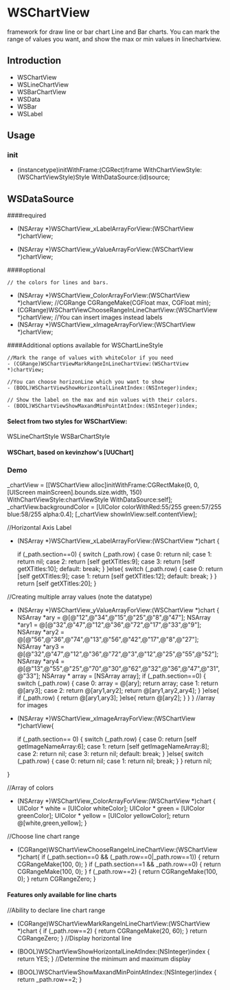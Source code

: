 # WSChartView
framework for draw line or bar chart
Line and Bar charts. You can mark the range of values you want, and show the max or min values in linechartview.

## Introduction
  
 * WSChartView
 * WSLineChartView
 * WSBarChartView
 * WSData
 * WSBar
 * WSLabel
 
## Usage

### init

  - (instancetype)initWithFrame:(CGRect)frame WithChartViewStyle:(WSChartViewStyle)Style WithDataSource:(id<WSDataSource>)source;

## WSDataSource
####required

  - (NSArray *)WSChartView_xLabelArrayForView:(WSChartView *)chartView;

  - (NSArray *)WSChartView_yValueArrayForView:(WSChartView *)chartView;

####optional

    // the colors for lines and bars.
  - (NSArray *)WSChartView_ColorArrayForView:(WSChartView *)chartView;
    //CGRange CGRangeMake(CGFloat max, CGFloat min);
  - (CGRange)WSChartViewChooseRangeInLineChartView:(WSChartView *)chartView;
    //You can insert images instead labels
  - (NSArray *)WSChartView_xImageArrayForView:(WSChartView *)chartView;

####Additional options available for WSChartLineStyle

    //Mark the range of values with whiteColor if you need
    - (CGRange)WSChartViewMarkRangeInLineChartView:(WSChartView *)chartView;

    //You can choose horizonLine which you want to show
    - (BOOL)WSChartViewShowHorizontalLineAtIndex:(NSInteger)index;

    // Show the label on the max and min values with their colors.
    - (BOOL)WSChartViewShowMaxandMinPointAtIndex:(NSInteger)index;

#### Select from two styles for WSChartView:

WSLineChartStyle
WSBarChartStyle


#### WSChart, based on kevinzhow's [UUChart]


### Demo

   _chartView = [[WSChartView alloc]initWithFrame:CGRectMake(0, 0, [UIScreen mainScreen].bounds.size.width, 150) WithChartViewStyle:chartViewStyle WithDataSource:self];
   _chartView.backgroundColor = [UIColor colorWithRed:55/255 green:57/255 blue:58/255 alpha:0.4];
   [_chartView showInView:self.contentView];

//Horizontal Axis Label

- (NSArray *)WSChartView_xLabelArrayForView:(WSChartView *)chart
{
 
    if (_path.section==0) {
    switch (_path.row) {
    case 0:
    return nil;
    case 1:
    return nil;
    case 2:
    return [self getXTitles:9];
    case 3:
    return [self getXTitles:10];
    default:
    break;
        }
    }else{
    switch (_path.row) {
    case 0:
    return [self getXTitles:9];
    case 1:
    return [self getXTitles:12];
    default:
    break;
        }
    }
    return [self getXTitles:20];
}
	
//Creating multiple array values (note the datatype)

- (NSArray *)WSChartView_yValueArrayForView:(WSChartView *)chart
{
    NSArray *ary = @[@"12",@"34",@"15",@"25",@"8",@"47"];
    NSArray *ary1 = @[@"32",@"47",@"12",@"36",@"72",@"17",@"33",@"9"];
    NSArray *ary2 = @[@"56",@"36",@"74",@"13",@"56",@"42",@"17",@"8",@"27"];
    NSArray *ary3 = @[@"32",@"47",@"12",@"36",@"72",@"3",@"12",@"25",@"55",@"52"];
    NSArray *ary4 = @[@"13",@"55",@"25",@"70",@"30",@"62",@"32",@"36",@"47",@"31",@"33"];
    NSArray * array = [NSArray array];
    if (_path.section==0) {
    switch (_path.row) {
    case 0:
    array = @[ary];
    return array;
    case 1:
    return @[ary3];
    case 2:
    return @[ary1,ary2];
    return @[ary1,ary2,ary4];
        }
    }else{
    if (_path.row) {
    return @[ary1,ary3];
    }else{
    return @[ary2];
        }
    }
}
//array for images
- (NSArray *)WSChartView_xImageArrayForView:(WSChartView *)chartView{

    if (_path.section== 0) {
        switch (_path.row) {
        case 0:
        return [self getImageNameArray:6];
        case 1:
        return [self getImageNameArray:8];
        case 2:
        return nil;
        case 3:
        return nil;
        default:
        break;
        }
    }else{
        switch (_path.row) {
        case 0:
        return nil;
        case 1:
        return nil;
        break;
        }
    }
    return nil;

}


//Array of colors

- (NSArray *)WSChartView_ColorArrayForView:(WSChartView *)chart
{
    UIColor * white = [UIColor whiteColor];
    UIColor * green = [UIColor greenColor];
    UIColor * yellow = [UIColor yellowColor];
    return @[white,green,yellow];
}

//Choose line chart range

- (CGRange)WSChartViewChooseRangeInLineChartView:(WSChartView *)chart{
    if (_path.section==0 && (_path.row==0|_path.row==1)) {
    return CGRangeMake(100, 0);
}
    if (_path.section==1 && _path.row==0) {
    return CGRangeMake(100, 0);
}
    f (_path.row==2) {
    return CGRangeMake(100, 0);
}
    return CGRangeZero;
}

#### Features only available for line charts

   //Ability to declare line chart range

- (CGRange)WSChartViewMarkRangeInLineChartView:(WSChartView *)chart
{
    if (_path.row==2) {
    return CGRangeMake(20, 60);
}
    return CGRangeZero;
}
  //Display horizontal line

- (BOOL)WSChartViewShowHorizontalLineAtIndex:(NSInteger)index
{
    return YES;
}
  //Determine the minimum and maximum display
- (BOOL)WSChartViewShowMaxandMinPointAtIndex:(NSInteger)index
{
    return _path.row==2;
}
